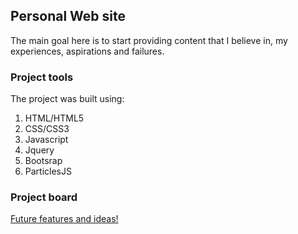 ## Personal Web site
The main goal here is to start providing content that I believe in, my experiences, aspirations and failures.


### Project tools
The project was built using:
1. HTML/HTML5
1. CSS/CSS3
1. Javascript
1. Jquery
1. Bootsrap
1. ParticlesJS


### Project board
[Future features and ideas!](https://trello.com/b/VETXlF4k/portfolio)
